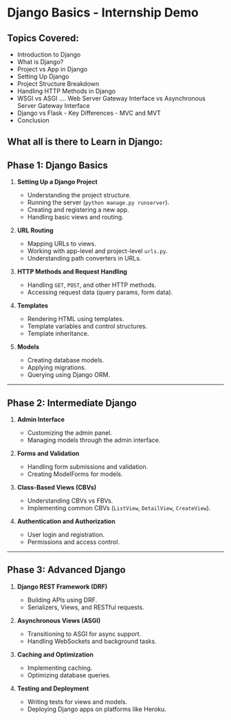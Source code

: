# Django Basics - Internship Demo

## Topics Covered:

- Introduction to Django
- What is Django?
- Project vs App in Django
- Setting Up Django
- Project Structure Breakdown
- Handling HTTP Methods in Django
- WSGI vs ASGI .... Web Server Gateway Interface vs Asynchronous Server Gateway Interface
- Django vs Flask - Key Differences - MVC and MVT
- Conclusion


## What all is there to Learn in Django:

## **Phase 1: Django Basics**

1. **Setting Up a Django Project**
   - Understanding the project structure.
   - Running the server (`python manage.py runserver`).
   - Creating and registering a new app.
   - Handling basic views and routing.

2. **URL Routing**
   - Mapping URLs to views.
   - Working with app-level and project-level `urls.py`.
   - Understanding path converters in URLs.

3. **HTTP Methods and Request Handling**
   - Handling `GET`, `POST`, and other HTTP methods.
   - Accessing request data (query params, form data).

4. **Templates**
   - Rendering HTML using templates.
   - Template variables and control structures.
   - Template inheritance.

5. **Models**
   - Creating database models.
   - Applying migrations.
   - Querying using Django ORM.

---

## **Phase 2: Intermediate Django**

1. **Admin Interface**
   - Customizing the admin panel.
   - Managing models through the admin interface.

2. **Forms and Validation**
   - Handling form submissions and validation.
   - Creating ModelForms for models.

3. **Class-Based Views (CBVs)**
   - Understanding CBVs vs FBVs.
   - Implementing common CBVs (`ListView`, `DetailView`, `CreateView`).

4. **Authentication and Authorization**
   - User login and registration.
   - Permissions and access control.

---

## **Phase 3: Advanced Django**

1. **Django REST Framework   (DRF)**
   - Building APIs using DRF.
   - Serializers, Views, and RESTful requests.

2. **Asynchronous Views (ASGI)**
   - Transitioning to ASGI for async support.
   - Handling WebSockets and background tasks.

3. **Caching and Optimization**
   - Implementing caching.
   - Optimizing database queries.

4. **Testing and Deployment**
   - Writing tests for views and models.
   - Deploying Django apps on platforms like Heroku.
